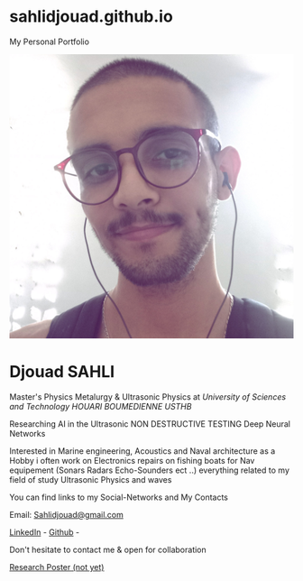 # sahlidjouad.github.io
My Personal Portfolio


![me](me.jpg)

**Djouad SAHLI**
================

Master's Physics Metalurgy & Ultrasonic Physics at *University of Sciences and Technology HOUARI BOUMEDIENNE USTHB*

Researching AI in the Ultrasonic NON DESTRUCTIVE TESTING Deep Neural Networks

Interested in Marine engineering, Acoustics and Naval architecture as a Hobby i often work on Electronics repairs on fishing boats for Nav equipement (Sonars Radars Echo-Sounders ect ..) everything related to my field of study Ultrasonic Physics and waves

You can find links to my Social-Networks and My Contacts

Email: Sahlidjouad@gmail.com

[LinkedIn](https://www.linkedin.com/in/djouad-sahli-649ab4214/) - [Github](https://github.com/sahlidjouad) -

Don't hesitate to contact me & open for collaboration

[Research Poster (not yet)](images/fullposterimage.png)
